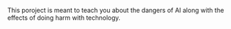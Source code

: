 This poroject is meant to teach you about the dangers of AI along with the effects of doing harm with technology.
